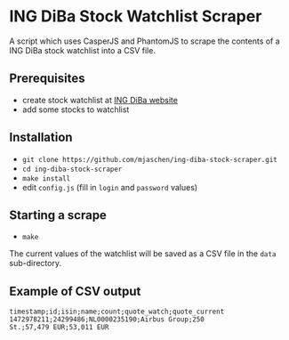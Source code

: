 # ING DiBa Stock Watchlist Scraper

A script which uses CasperJS and PhantomJS to scrape the contents of a ING DiBa stock watchlist into a CSV file. 

## Prerequisites

- create stock watchlist at [ING DiBa website](https://wertpapiere.ing-diba.de/DE/Showpage.aspx?pageID=71)
- add some stocks to watchlist

## Installation

- `git clone https://github.com/mjaschen/ing-diba-stock-scraper.git`
- `cd ing-diba-stock-scraper`
- `make install`
- edit `config.js` (fill in `login` and `password` values)

## Starting a scrape

- `make`

The current values of the watchlist will be saved as a CSV file in the `data` sub-directory.

## Example of CSV output

```csv
timestamp;id;isin;name;count;quote_watch;quote_current
1472978211;24299486;NL0000235190;Airbus Group;250 St.;57,479 EUR;53,011 EUR
```
